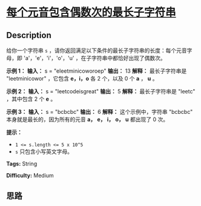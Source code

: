 # [每个元音包含偶数次的最长子字符串][title]

## Description

给你一个字符串 `s` ，请你返回满足以下条件的最长子字符串的长度：每个元音字母，即 'a'，'e'，'i'，'o'，'u'
，在子字符串中都恰好出现了偶数次。



**示例 1：**
            **输入：** s = "eleetminicoworoep"    **输出：** 13    **解释：** 最长子字符串是 "leetminicowor" ，它包含 **e，i，o**  各 2 个，以及 0 个 **a** ， **u** 。    

**示例 2：**
            **输入：** s = "leetcodeisgreat"    **输出：** 5    **解释：** 最长子字符串是 "leetc" ，其中包含 2 个 **e** 。    

**示例 3：**
            **输入：** s = "bcbcbc"    **输出：** 6    **解释：** 这个示例中，字符串 "bcbcbc" 本身就是最长的，因为所有的元音 **a，** **e，** **i，** **o，** **u** 都出现了 0 次。    



**提示：**

  * `1 <= s.length <= 5 x 10^5`
  * `s` 只包含小写英文字母。


**Tags:** String

**Difficulty:** Medium

## 思路

[title]: https://leetcode-cn.com/problems/find-the-longest-substring-containing-vowels-in-even-counts

